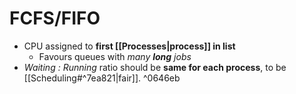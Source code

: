 # FCFS/FIFO

- CPU assigned to **first [[Processes|process]] in list**
	- Favours queues with *many **long** jobs*
- *Waiting : Running* ratio should be **same for each process**, to be [[Scheduling#^7ea821|fair]].  ^0646eb